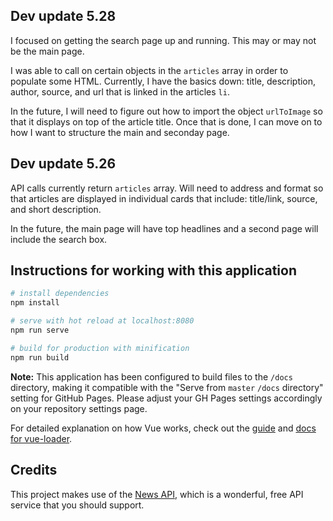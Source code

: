 ## Dev update 5.28
I focused on getting the search page up and running. This may or may not be the main page.

I was able to call on certain objects in the `articles` array in order to populate some HTML. Currently, I have the basics down: title, description, author, source, and url that is linked in the articles `li`. 

In the future, I will need to figure out how to import the object `urlToImage` so that it displays on top of the article title. Once that is done, I can move on to how I want to structure the main and seconday page.

## Dev update 5.26
API calls currently return `articles` array. Will need to address and format so that articles are displayed in individual cards that include: title/link, source, and short description.

In the future, the main page will have top headlines and a second page will include the search box.

## Instructions for working with this application

``` bash
# install dependencies
npm install

# serve with hot reload at localhost:8080
npm run serve

# build for production with minification
npm run build

```

**Note:** This application has been configured to build files to the `/docs` directory, making it compatible with the "Serve from `master` `/docs` directory" setting for GitHub Pages. Please adjust your GH Pages settings accordingly on your repository settings page.

For detailed explanation on how Vue works, check out the [guide](https://cli.vuejs.org/guide/) and [docs for vue-loader](https://cli.vuejs.org/config/#css-loaderoptions).

## Credits
This project makes use of the [News API](https://newsapi.org/), which is a wonderful, free API service that you should support.